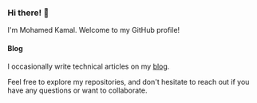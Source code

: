 ### Hi there! 👋

I'm Mohamed Kamal. Welcome to my GitHub profile!

#### Blog

I occasionally write technical articles on my [blog](https://mkabdelrahman.github.io/).

Feel free to explore my repositories, and don't hesitate to reach out if you have any questions or want to collaborate.
